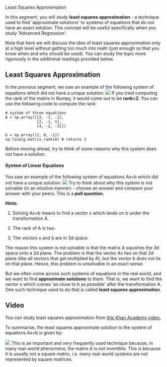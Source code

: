 Least Squares Approximation

In this segment, you will study **least squares approximation** - a technique used to find 'approximate solutions' to systems of equations that do not have an exact solution. This concept will be useful specifically when you study 'Advanced Regression'.

Note that here we will discuss the idea of least squares approximation only at a high level without getting too much into math (just enough so that you know when and why should be used). You can study the topic more rigorously in the additional readings provided below.

## Least Squares Approximation

In the previous segment, we saw an example of the following system of equations which did not have a unique solution: ![](https://i.ibb.co/TTkYGzG/Matrix-37.png) If you tried computing the rank of the matrix in Numpy, it would come out to be **rank=2**. You can use the following code to compute the rank:

```
# system of three equations
A = np.array([[2, -1, -1], 
              [2, -1, 1], 
              [4, -2, -3]])

b = np.array([1, 0, -1])
np.linalg.matrix_rank(A) # returns 2
```

Before moving ahead, try to think of some reasons why this system does not have a solution.

#### System of Linear Equations

You saw an example of the following system of equations Ax=b which did not have a unique solution: ![](https://i.ibb.co/jDVjtHG/Matrix-38.png) Try to think about why this system is not solvable (in an intuitive manner) - choose an answer and compare your answer with your peers. This is a **poll question.**

**Hints**:

1. Solving Ax=b means to find a vector x which lands on b under the transformation A.

2. The rank of A is two.

3. The vectors x and b are in 3d space.

The reason this system is not solvable is that the matrix A squishes the 3d space onto a 2d plane. The problem is that the vector Ax lies on that 2d plane (like all vectors that get multiplied by A), but the vector b does not lie on that plane. Hence, this problem is unsolvable in an exact sense.

But we often come across such systems of equations in the real world, and we want to find **approximate solutions** to them. That is, we want to find the vector x which comes 'as close to b as possible' after the transformation A. One such technique used to do that is called **least squares approximation**.

## Video

You can study least squares approximation from [this Khan Academy video.](https://www.youtube.com/watch?v=MC7l96tW8V8&list=PL39469144F25ACECE&index=3)

To summarise, the least squares approximate solution to the system of equations Ax=b is given by:

![](https://i.ibb.co/fCz2DDr/Matrix-39.png) This is an important and very frequently used technique because, in many real-world phenomena, the matrix A is not invertible. This is because it is usually not a square matrix, i.e. many real-world systems are not represented by square matrices.

